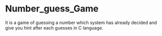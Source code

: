 # Number_guess_Game
It is a game of guessing a number which system has already decided and give you hint after each  guesses in C language.

